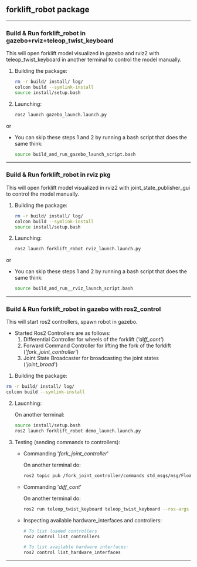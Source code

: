 ## forklift_robot package

---

### Build & Run forklift_robot in gazebo+rviz+teleop_twist_keyboard

This will open forklift model visualized in gazebo and rviz2 with teleop_twist_keyboard in another terminal to control the model manually.

1. Building the package:
   ```bash
   rm -r build/ install/ log/
   colcon build --symlink-install
   source install/setup.bash
   ```
2. Launching:

   ```bash
   ros2 launch gazebo_launch.launch.py
   ```

or

- You can skip these steps 1 and 2 by running a bash script that does the same think:

  ```bash
  source build_and_run_gazebo_launch_script.bash
  ```

---

### Build & Run forklift_robot in rviz pkg

This will open forklift model visualized in rviz2 with joint_state_publisher_gui to control the model manually.

1. Building the package:
   ```bash
   rm -r build/ install/ log/
   colcon build --symlink-install
   source install/setup.bash
   ```
2. Launching:

   ```bash
   ros2 launch forklift_robot rviz_launch.launch.py
   ```

or

- You can skip these steps 1 and 2 by running a bash script that does the same think:

  ```bash
  source build_and_run__rviz_launch_script.bash
  ```

---

### Build & Run forklift_robot in gazebo with **ros2_control**

This will start ros2 controllers, spawn robot in gazebo.

- Started Ros2 Controllers are as follows:
  1. Differential Controller for wheels of the forklift (_'diff_cont'_)
  2. Forward Command Controller for lifting the fork of the forklift (_'fork_joint_controller'_)
  3. Joint State Broadcaster for broadcasting the joint states ('_joint_broad_')

1. Building the package:

```bash
rm -r build/ install/ log/
colcon build --symlink-install
```

2. Laucnhing:

   On another terminal:

   ```bash
   source install/setup.bash
   ros2 launch forklift_robot demo_launch.launch.py
   ```

3. Testing (sending commands to controllers):

   - Commanding '_fork_joint_controller_'

     On another terminal do:

     ```bash
     ros2 topic pub /fork_joint_controller/commands std_msgs/msg/Float64MultiArray "{data: [3.0]}"
     ```

   - Commanding '_diff_cont_'

     On another terminal do:

     ```bash
     ros2 run teleop_twist_keyboard teleop_twist_keyboard --ros-args -r /cmd_vel:=/diff_cont/cmd_vel_unstamped
     ```

   * Inspecting available hardware_interfaces and controllers:

     ```bash
     # To list loaded controllers
     ros2 control list_controllers

     # To list available hardware interfaces:
     ros2 control list_hardware_interfaces
     ```

---
